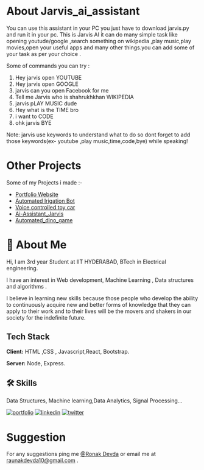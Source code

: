 # About Jarvis_ai_assistant

You can use this assistant in your PC you just have to download jarvis.py and run it in your pc.
This is Jarvis AI it can do many simple task like opening youtude/google ,search something on wikipedia ,play music,play movies,open  your useful apps and many other things.you can add some of your task as per your choice .

Some of commands you can try :
1. Hey jarvis open YOUTUBE
2. Hey jarvis open GOOGLE
3. jarvis can you open Facebook for me
4. Tell me Jarvis who is shahrukhkhan WIKIPEDIA
5. jarvis pLAY MUSIC dude
6. Hey what is the TIME bro
7. i want to CODE
8. ohk jarvis BYE

Note: jarvis use keywords to understand what to do so dont forget to add those keywords(ex- youtube ,play music,time,code,bye) while speaking! 


# Other Projects

Some of my Projects i made :-
- [Portfolio Website](https://ronakdevdaiith.github.io/)
- [Automated Irigation Bot ](https://github.com/RonakdevdaIITH/Automated-Irrigation-Bot-)
- [Voice controlled toy car](https://github.com/RonakdevdaIITH/Voice-controlled-car)
- [Ai-Assistant_Jarvis](https://github.com/RonakdevdaIITH/Jarvis_ai_assistant)
- [Automated_dino_game](https://github.com/RonakdevdaIITH/automated_dino_game)
  
# 🚀 About Me

Hi,
I am 3rd year Student at IIT HYDERABAD, BTech in Electrical engineering.

I have an interest in  Web development, Machine Learning , Data structures and algorithms .

I believe in learning new skills  because those people who develop the ability to continuously acquire new and better forms of knowledge that they can apply to their work and to their lives will be the movers and shakers in our society for the indefinite future.


  
## Tech Stack

**Client:** HTML ,CSS , Javascript,React, Bootstrap.

**Server:** Node, Express.

## 🛠 Skills
Data Structures, Machine learning,Data Analytics, Signal Processing...


 [![portfolio](https://img.shields.io/badge/my_portfolio-000?style=for-the-badge&logo=ko-fi&logoColor=white)](https://ronakdevdaiith.github.io/)
 [![linkedin](https://img.shields.io/badge/linkedin-0A66C2?style=for-the-badge&logo=linkedin&logoColor=white)](https://www.linkedin.com/in/ronak-devda-a73b99200/)
 [![twitter](https://img.shields.io/badge/twitter-1DA1F2?style=for-the-badge&logo=twitter&logoColor=white)](https://twitter.com/Ron0988988941)


  
# Suggestion

For any suggestions  ping me [@Ronak Devda](https://www.linkedin.com/in/ronak-devda-a73b99200/?originalSubdomain=in) or email me at raunakdevda10@gmail.com .

